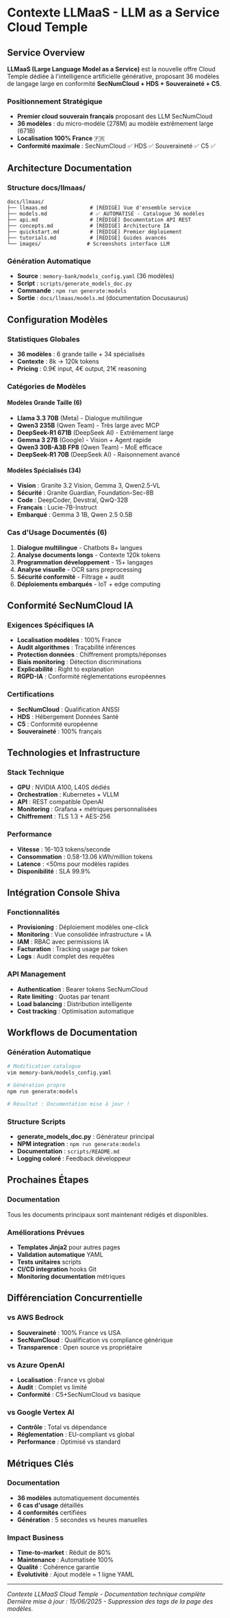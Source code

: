 # Contexte LLMaaS - LLM as a Service Cloud Temple

## Service Overview

**LLMaaS (Large Language Model as a Service)** est la nouvelle offre Cloud Temple dédiée à l'intelligence artificielle générative, proposant 36 modèles de langage large en conformité **SecNumCloud + HDS + Souveraineté + C5**.

### Positionnement Stratégique
- **Premier cloud souverain français** proposant des LLM SecNumCloud
- **36 modèles** : du micro-modèle (278M) au modèle extrêmement large (671B)
- **Localisation 100% France** 🇫🇷
- **Conformité maximale** : SecNumCloud ✅ HDS ✅ Souveraineté ✅ C5 ✅

## Architecture Documentation

### Structure docs/llmaas/
```
docs/llmaas/
├── llmaas.md              # [RÉDIGÉ] Vue d'ensemble service
├── models.md              # ✅ AUTOMATISÉ - Catalogue 36 modèles
├── api.md                 # [RÉDIGÉ] Documentation API REST
├── concepts.md            # [RÉDIGÉ] Architecture IA
├── quickstart.md          # [RÉDIGÉ] Premier déploiement
├── tutorials.md           # [RÉDIGÉ] Guides avancés
└── images/               # Screenshots interface LLM
```

### Génération Automatique
- **Source** : `memory-bank/models_config.yaml` (36 modèles)
- **Script** : `scripts/generate_models_doc.py`
- **Commande** : `npm run generate:models`
- **Sortie** : `docs/llmaas/models.md` (documentation Docusaurus)

## Configuration Modèles

### Statistiques Globales
- **36 modèles** : 6 grande taille + 34 spécialisés
- **Contexte** : 8k → 120k tokens
- **Pricing** : 0.9€ input, 4€ output, 21€ reasoning

### Catégories de Modèles

#### Modèles Grande Taille (6)
- **Llama 3.3 70B** (Meta) - Dialogue multilingue
- **Qwen3 235B** (Qwen Team) - Très large avec MCP
- **DeepSeek-R1 671B** (DeepSeek AI) - Extrêmement large
- **Gemma 3 27B** (Google) - Vision + Agent rapide
- **Qwen3 30B-A3B FP8** (Qwen Team) - MoE efficace
- **DeepSeek-R1 70B** (DeepSeek AI) - Raisonnement avancé

#### Modèles Spécialisés (34)
- **Vision** : Granite 3.2 Vision, Gemma 3, Qwen2.5-VL
- **Sécurité** : Granite Guardian, Foundation-Sec-8B
- **Code** : DeepCoder, Devstral, QwQ-32B
- **Français** : Lucie-7B-Instruct
- **Embarqué** : Gemma 3 1B, Qwen 2.5 0.5B

### Cas d'Usage Documentés (6)
1. **Dialogue multilingue** - Chatbots 8+ langues
2. **Analyse documents longs** - Contexte 120k tokens
3. **Programmation développement** - 15+ langages
4. **Analyse visuelle** - OCR sans preprocessing
5. **Sécurité conformité** - Filtrage + audit
6. **Déploiements embarqués** - IoT + edge computing

## Conformité SecNumCloud IA

### Exigences Spécifiques IA
- **Localisation modèles** : 100% France
- **Audit algorithmes** : Traçabilité inférences
- **Protection données** : Chiffrement prompts/réponses
- **Biais monitoring** : Détection discriminations
- **Explicabilité** : Right to explanation
- **RGPD-IA** : Conformité réglementations européennes

### Certifications
- **SecNumCloud** : Qualification ANSSI
- **HDS** : Hébergement Données Santé
- **C5** : Conformité européenne
- **Souveraineté** : 100% français

## Technologies et Infrastructure

### Stack Technique
- **GPU** : NVIDIA A100, L40S dédiés
- **Orchestration** : Kubernetes + VLLM
- **API** : REST compatible OpenAI
- **Monitoring** : Grafana + métriques personnalisées
- **Chiffrement** : TLS 1.3 + AES-256

### Performance
- **Vitesse** : 16-103 tokens/seconde
- **Consommation** : 0.58-13.06 kWh/million tokens
- **Latence** : <50ms pour modèles rapides
- **Disponibilité** : SLA 99.9%

## Intégration Console Shiva

### Fonctionnalités
- **Provisioning** : Déploiement modèles one-click
- **Monitoring** : Vue consolidée infrastructure + IA
- **IAM** : RBAC avec permissions IA
- **Facturation** : Tracking usage par token
- **Logs** : Audit complet des requêtes

### API Management
- **Authentication** : Bearer tokens SecNumCloud
- **Rate limiting** : Quotas par tenant
- **Load balancing** : Distribution intelligente
- **Cost tracking** : Optimisation automatique

## Workflows de Documentation

### Génération Automatique
```bash
# Modification catalogue
vim memory-bank/models_config.yaml

# Génération propre
npm run generate:models

# Résultat : Documentation mise à jour !
```

### Structure Scripts
- **generate_models_doc.py** : Générateur principal
- **NPM integration** : `npm run generate:models`
- **Documentation** : `scripts/README.md`
- **Logging coloré** : Feedback développeur

## Prochaines Étapes

### Documentation
Tous les documents principaux sont maintenant rédigés et disponibles.

### Améliorations Prévues
- **Templates Jinja2** pour autres pages
- **Validation automatique** YAML
- **Tests unitaires** scripts
- **CI/CD integration** hooks Git
- **Monitoring documentation** métriques

## Différenciation Concurrentielle

### vs AWS Bedrock
- **Souveraineté** : 100% France vs USA
- **SecNumCloud** : Qualification vs compliance générique
- **Transparence** : Open source vs propriétaire

### vs Azure OpenAI
- **Localisation** : France vs global
- **Audit** : Complet vs limité
- **Conformité** : C5+SecNumCloud vs basique

### vs Google Vertex AI
- **Contrôle** : Total vs dépendance
- **Réglementation** : EU-compliant vs global
- **Performance** : Optimisé vs standard

## Métriques Clés

### Documentation
- **36 modèles** automatiquement documentés
- **6 cas d'usage** détaillés
- **4 conformités** certifiées
- **Génération** : 5 secondes vs heures manuelles

### Impact Business
- **Time-to-market** : Réduit de 80%
- **Maintenance** : Automatisée 100%
- **Qualité** : Cohérence garantie
- **Évolutivité** : Ajout modèle = 1 ligne YAML

---

*Contexte LLMaaS Cloud Temple - Documentation technique complète*
*Dernière mise à jour : 15/06/2025 - Suppression des tags de la page des modèles.*
